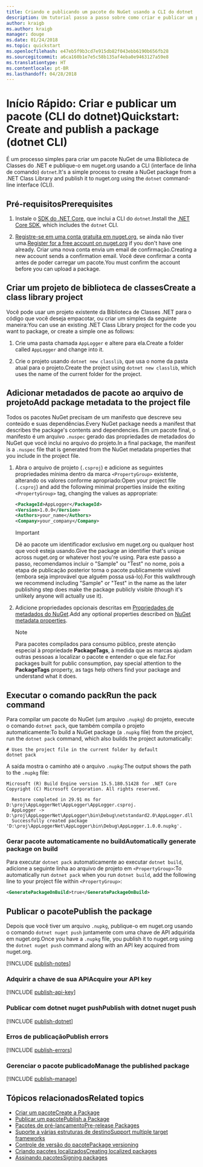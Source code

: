 ```yaml
---
title: Criando e publicando um pacote do NuGet usando a CLI do dotnet
description: Um tutorial passo a passo sobre como criar e publicar um pacote NuGet usando a CLI do .NET Core, dotnet.
author: kraigb
ms.author: kraigb
manager: douge
ms.date: 01/24/2018
ms.topic: quickstart
ms.openlocfilehash: e47eb5f9b3cd7e915db82f043ebb6190b656fb28
ms.sourcegitcommit: a6ca160b1e7e5c58b135af4eba0e9463127a59e8
ms.translationtype: HT
ms.contentlocale: pt-BR
ms.lasthandoff: 04/28/2018
---
```

# <a name="quickstart-create-and-publish-a-package-dotnet-cli"></a><span data-ttu-id="295f2-103">Início Rápido: Criar e publicar um pacote (CLI do dotnet)</span><span class="sxs-lookup"><span data-stu-id="295f2-103">Quickstart: Create and publish a package (dotnet CLI)</span></span>

<span data-ttu-id="295f2-104">É um processo simples para criar um pacote NuGet de uma Biblioteca de Classes do .NET e publique-o em nuget.org usando a CLI (interface de linha de comando) `dotnet`.</span><span class="sxs-lookup"><span data-stu-id="295f2-104">It's a simple process to create a NuGet package from a .NET Class Library and publish it to nuget.org using the `dotnet` command-line interface (CLI).</span></span>

## <a name="prerequisites"></a><span data-ttu-id="295f2-105">Pré-requisitos</span><span class="sxs-lookup"><span data-stu-id="295f2-105">Prerequisites</span></span>

1. <span data-ttu-id="295f2-106">Instale o [SDK do .NET Core](https://www.microsoft.com/net/download/), que inclui a CLI do `dotnet`.</span><span class="sxs-lookup"><span data-stu-id="295f2-106">Install the [.NET Core SDK](https://www.microsoft.com/net/download/), which includes the `dotnet` CLI.</span></span>

1. <span data-ttu-id="295f2-107">[Registre-se em uma conta gratuita em nuget.org](https://www.nuget.org/users/account/LogOn?returnUrl=%2F), se ainda não tiver uma.</span><span class="sxs-lookup"><span data-stu-id="295f2-107">[Register for a free account on nuget.org](https://www.nuget.org/users/account/LogOn?returnUrl=%2F) if you don't have one already.</span></span> <span data-ttu-id="295f2-108">Criar uma nova conta envia um email de confirmação.</span><span class="sxs-lookup"><span data-stu-id="295f2-108">Creating a new account sends a confirmation email.</span></span> <span data-ttu-id="295f2-109">Você deve confirmar a conta antes de poder carregar um pacote.</span><span class="sxs-lookup"><span data-stu-id="295f2-109">You must confirm the account before you can upload a package.</span></span>

## <a name="create-a-class-library-project"></a><span data-ttu-id="295f2-110">Criar um projeto de biblioteca de classes</span><span class="sxs-lookup"><span data-stu-id="295f2-110">Create a class library project</span></span>

<span data-ttu-id="295f2-111">Você pode usar um projeto existente da Biblioteca de Classes .NET para o código que você deseja empacotar, ou criar um simples da seguinte maneira:</span><span class="sxs-lookup"><span data-stu-id="295f2-111">You can use an existing .NET Class Library project for the code you want to package, or create a simple one as follows:</span></span>

1. <span data-ttu-id="295f2-112">Crie uma pasta chamada `AppLogger` e altere para ela.</span><span class="sxs-lookup"><span data-stu-id="295f2-112">Create a folder called `AppLogger` and change into it.</span></span>

1. <span data-ttu-id="295f2-113">Crie o projeto usando `dotnet new classlib`, que usa o nome da pasta atual para o projeto.</span><span class="sxs-lookup"><span data-stu-id="295f2-113">Create the project using `dotnet new classlib`, which uses the name of the current folder for the project.</span></span>

## <a name="add-package-metadata-to-the-project-file"></a><span data-ttu-id="295f2-114">Adicionar metadados de pacote ao arquivo de projeto</span><span class="sxs-lookup"><span data-stu-id="295f2-114">Add package metadata to the project file</span></span>

<span data-ttu-id="295f2-115">Todos os pacotes NuGet precisam de um manifesto que descreve seu conteúdo e suas dependências.</span><span class="sxs-lookup"><span data-stu-id="295f2-115">Every NuGet package needs a manifest that describes the package's contents and dependencies.</span></span> <span data-ttu-id="295f2-116">Em um pacote final, o manifesto é um arquivo `.nuspec` gerado das propriedades de metadados do NuGet que você inclui no arquivo do projeto.</span><span class="sxs-lookup"><span data-stu-id="295f2-116">In a final package, the manifest is a `.nuspec` file that is generated from the NuGet metadata properties that you include in the project file.</span></span>

1. <span data-ttu-id="295f2-117">Abra o arquivo de projeto (`.csproj`) e adicione as seguintes propriedades mínima dentro da marca `<PropertyGroup>` existente, alterando os valores conforme apropriado:</span><span class="sxs-lookup"><span data-stu-id="295f2-117">Open your project file (`.csproj`) and add the following minimal properties inside the exiting `<PropertyGroup>` tag, changing the values as appropriate:</span></span>

    ```xml
    <PackageId>AppLogger</PackageId>
    <Version>1.0.0</Version>
    <Authors>your_name</Authors>
    <Company>your_company</Company>
    ```

    > [!Important]
    > <span data-ttu-id="295f2-118">Dê ao pacote um identificador exclusivo em nuget.org ou qualquer host que você esteja usando.</span><span class="sxs-lookup"><span data-stu-id="295f2-118">Give the package an identifier that's unique across nuget.org or whatever host you're using.</span></span> <span data-ttu-id="295f2-119">Para este passo a passo, recomendamos incluir o "Sample" ou "Test" no nome, pois a etapa de publicação posterior torna o pacote publicamente visível (embora seja improvável que alguém possa usá-lo).</span><span class="sxs-lookup"><span data-stu-id="295f2-119">For this walkthrough we recommend including "Sample" or "Test" in the name as the later publishing step does make the package publicly visible (though it's unlikely anyone will actually use it).</span></span>

1. <span data-ttu-id="295f2-120">Adicione propriedades opcionais descritas em [Propriedades de metadados do NuGet](/dotnet/core/tools/csproj#nuget-metadata-properties).</span><span class="sxs-lookup"><span data-stu-id="295f2-120">Add any optional properties described on [NuGet metadata properties](/dotnet/core/tools/csproj#nuget-metadata-properties).</span></span>

    > [!Note]
    > <span data-ttu-id="295f2-121">Para pacotes compilados para consumo público, preste atenção especial à propriedade **PackageTags**, à medida que as marcas ajudam outras pessoas a localizar o pacote e entender o que ele faz.</span><span class="sxs-lookup"><span data-stu-id="295f2-121">For packages built for public consumption, pay special attention to the **PackageTags** property, as tags help others find your package and understand what it does.</span></span>

## <a name="run-the-pack-command"></a><span data-ttu-id="295f2-122">Executar o comando pack</span><span class="sxs-lookup"><span data-stu-id="295f2-122">Run the pack command</span></span>

<span data-ttu-id="295f2-123">Para compilar um pacote do NuGet (um arquivo `.nupkg`) do projeto, execute o comando `dotnet pack`, que também compila o projeto automaticamente:</span><span class="sxs-lookup"><span data-stu-id="295f2-123">To build a NuGet package (a `.nupkg` file) from the project, run the `dotnet pack` command, which also builds the project automatically:</span></span>

```cli
# Uses the project file in the current folder by default
dotnet pack
```

<span data-ttu-id="295f2-124">A saída mostra o caminho até o arquivo `.nupkg`:</span><span class="sxs-lookup"><span data-stu-id="295f2-124">The output shows the path to the `.nupkg` file:</span></span>

```output
Microsoft (R) Build Engine version 15.5.180.51428 for .NET Core
Copyright (C) Microsoft Corporation. All rights reserved.

  Restore completed in 29.91 ms for D:\proj\AppLoggerNet\AppLogger\AppLogger.csproj.
  AppLogger -> D:\proj\AppLoggerNet\AppLogger\bin\Debug\netstandard2.0\AppLogger.dll
  Successfully created package 'D:\proj\AppLoggerNet\AppLogger\bin\Debug\AppLogger.1.0.0.nupkg'.
```

### <a name="automatically-generate-package-on-build"></a><span data-ttu-id="295f2-125">Gerar pacote automaticamente no build</span><span class="sxs-lookup"><span data-stu-id="295f2-125">Automatically generate package on build</span></span>

<span data-ttu-id="295f2-126">Para executar `dotnet pack` automaticamente ao executar `dotnet build`, adicione a seguinte linha ao arquivo de projeto em `<PropertyGroup>`:</span><span class="sxs-lookup"><span data-stu-id="295f2-126">To automatically run `dotnet pack` when you run `dotnet build`, add the following line to your project file within `<PropertyGroup>`:</span></span>

```xml
<GeneratePackageOnBuild>true</GeneratePackageOnBuild>
```

## <a name="publish-the-package"></a><span data-ttu-id="295f2-127">Publicar o pacote</span><span class="sxs-lookup"><span data-stu-id="295f2-127">Publish the package</span></span>

<span data-ttu-id="295f2-128">Depois que você tiver um arquivo `.nupkg`, publique-o em nuget.org usando o comando `dotnet nuget push` juntamente com uma chave de API adquirida em nuget.org.</span><span class="sxs-lookup"><span data-stu-id="295f2-128">Once you have a `.nupkg` file, you publish it to nuget.org using the `dotnet nuget push` command along with an API key acquired from nuget.org.</span></span>

[!INCLUDE [publish-notes](includes/publish-notes.md)]

### <a name="acquire-your-api-key"></a><span data-ttu-id="295f2-129">Adquirir a chave de sua API</span><span class="sxs-lookup"><span data-stu-id="295f2-129">Acquire your API key</span></span>

[!INCLUDE [publish-api-key](includes/publish-api-key.md)]

### <a name="publish-with-dotnet-nuget-push"></a><span data-ttu-id="295f2-130">Publicar com dotnet nuget push</span><span class="sxs-lookup"><span data-stu-id="295f2-130">Publish with dotnet nuget push</span></span>

[!INCLUDE [publish-dotnet](includes/publish-dotnet.md)]

### <a name="publish-errors"></a><span data-ttu-id="295f2-131">Erros de publicação</span><span class="sxs-lookup"><span data-stu-id="295f2-131">Publish errors</span></span>

[!INCLUDE [publish-errors](includes/publish-errors.md)]

### <a name="manage-the-published-package"></a><span data-ttu-id="295f2-132">Gerenciar o pacote publicado</span><span class="sxs-lookup"><span data-stu-id="295f2-132">Manage the published package</span></span>

[!INCLUDE [publish-manage](includes/publish-manage.md)]

## <a name="related-topics"></a><span data-ttu-id="295f2-133">Tópicos relacionados</span><span class="sxs-lookup"><span data-stu-id="295f2-133">Related topics</span></span>

- [<span data-ttu-id="295f2-134">Criar um pacote</span><span class="sxs-lookup"><span data-stu-id="295f2-134">Create a Package</span></span>](../create-packages/creating-a-package.md)
- [<span data-ttu-id="295f2-135">Publicar um pacote</span><span class="sxs-lookup"><span data-stu-id="295f2-135">Publish a Package</span></span>](../create-packages/publish-a-package.md)
- [<span data-ttu-id="295f2-136">Pacotes de pré-lançamento</span><span class="sxs-lookup"><span data-stu-id="295f2-136">Pre-release Packages</span></span>](../create-packages/Prerelease-Packages.md)
- [<span data-ttu-id="295f2-137">Suporte a várias estruturas de destino</span><span class="sxs-lookup"><span data-stu-id="295f2-137">Support multiple target frameworks</span></span>](../create-packages/supporting-multiple-target-frameworks.md)
- [<span data-ttu-id="295f2-138">Controle de versão do pacote</span><span class="sxs-lookup"><span data-stu-id="295f2-138">Package versioning</span></span>](../reference/package-versioning.md)
- [<span data-ttu-id="295f2-139">Criando pacotes localizados</span><span class="sxs-lookup"><span data-stu-id="295f2-139">Creating localized packages</span></span>](../create-packages/creating-localized-packages.md)
- [<span data-ttu-id="295f2-140">Assinando pacotes</span><span class="sxs-lookup"><span data-stu-id="295f2-140">Signing packages</span></span>](../create-packages/Sign-a-package.md)
